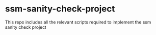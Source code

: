 # ssm-sanity-check-project
This repo includes all the relevant scripts required to implement the ssm sanity check project 

